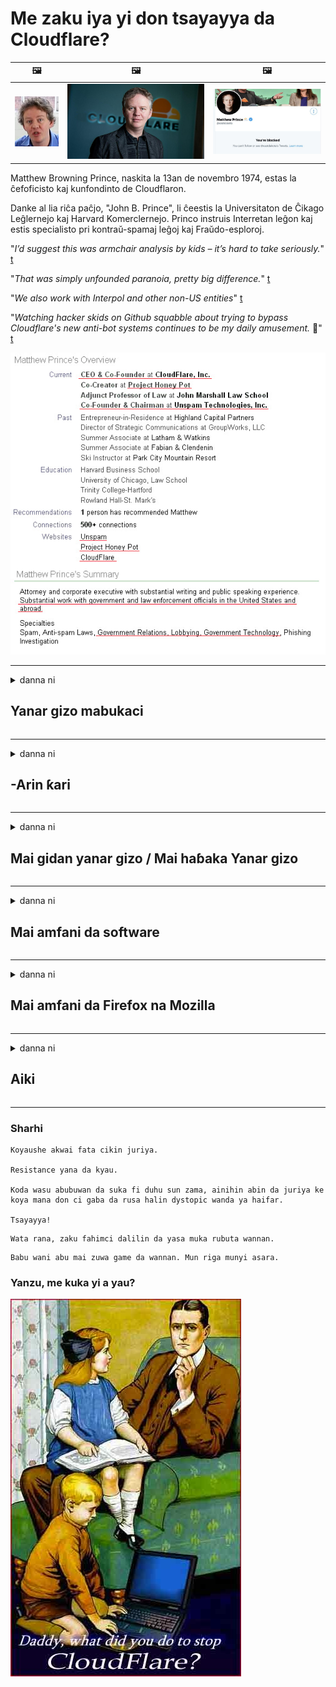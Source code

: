 # Me zaku iya yi don tsayayya da Cloudflare?

| 🖼 | 🖼 | 🖼 |
| --- | --- | --- |
| ![](../image/matthew_prince_teen.jpg) | ![](../image/matthew_prince.jpg) | ![](../image/blockedbymatthewprince.jpg) |


Matthew Browning Prince, naskita la 13an de novembro 1974, estas la ĉefoficisto kaj kunfondinto de Cloudflaron.

Danke al lia riĉa paĉjo, "John B. Prince", li ĉeestis la Universitaton de Ĉikago Leĝlernejo kaj Harvard Komerclernejo.
Princo instruis Interretan leĝon kaj estis specialisto pri kontraŭ-spamaj leĝoj kaj Fraŭdo-esploroj.


"*I’d suggest this was armchair analysis by kids – it’s hard to take seriously.*" [t](https://www.theguardian.com/technology/2015/nov/19/cloudflare-accused-by-anonymous-helping-isis)

"*That was simply unfounded paranoia, pretty big difference.*"  [t](https://twitter.com/xxdesmus/status/992757936123359233)

"*We also work with Interpol and other non-US entities*" [t](https://twitter.com/eastdakota/status/1203028504184360960)

"*Watching hacker skids on Github squabble about trying to bypass Cloudflare's new anti-bot systems continues to be my daily amusement.* 🍿" [t](https://twitter.com/eastdakota/status/1273277839102656515)


![](../image/whoismp.jpg)

---


<details>
<summary>danna ni

## Yanar gizo mabukaci
</summary>


- Idan gidan yanar gizon da kake so yana amfani da Cloudflare, gaya musu kada suyi amfani da Cloudflare.
  - Yin gurnani a shafukan sada zumunta kamar su Facebook, Reddit, Twitter ko Mastodon babu wani bambanci. [Ayyuka sun fi ƙarfi ƙarfi fiye da hashtags.](https://twitter.com/phyzonloop/status/1274132092490862594)
  - Yi ƙoƙarin tuntuɓar mai gidan yanar gizon idan kuna son sanya kanku amfani.

[Cloudflare ya ce](https://github.com/Eloston/ungoogled-chromium/issues/783):
```
Muna ba da shawarar cewa ku isa wurin masu gudanarwa don takamaiman sabis ko rukunin yanar gizon da kuka ci karo da su kuma ku raba abubuwan da kuka samu.
```

[Idan baku nemi hakan ba, mai gidan yanar ba zai taɓa sanin wannan matsalar ba.](../PEOPLE.md)

![](../image/liberapay.jpg)

[Misali mai nasara](https://counterpartytalk.org/t/turn-off-cloudflare-on-counterparty-co-plz/164/5).<br>
Kuna da matsala? [Tada muryarka yanzu.](https://github.com/maraoz/maraoz.github.io/issues/1) Misali a ƙasa.

```
Kuna kawai taimaka wa takunkumi na kamfanoni da sa ido sosai.
http://crimeflare.eu.org
```

```
Gidan yanar gizonku yana cikin lambun sirri na sirri na CloudFlare.
http://crimeflare.eu.org
```

- Takeauki lokaci don karanta tsarin tsare sirri na gidan yanar gizo.
  - idan gidan yanar gizon yana bayan Cloudflare ko gidan yanar gizon yana amfani da sabis ɗin da aka haɗa zuwa Cloudflare.

Dole ne ya bayyana menene "Cloudflare", kuma ya nemi izini don raba bayananku tare da Cloudflare. Rashin yin hakan zai haifar da cin amana kuma ya kamata a guji gidan yanar gizon da ake magana akai.

[Misali mai kyau na tsarin tsare sirri yana nan](https://archive.is/bDlTz) ("Subprocessors" > "Entity Name")

```
Na karanta manufofinku na sirri kuma ban sami kalmar Cloudflare ba.
Na ƙi in raba muku bayanai idan kun ci gaba da ciyar da bayanan na zuwa Cloudflare.
http://crimeflare.eu.org
```

Wannan misali ne na tsarin tsare sirri wanda bashi da kalmar Cloudflare.
[Liberland Jobs](https://archive.is/daKIr) [privacy policy](https://docsend.com/view/feiwyte):

![](../image/cfwontobey.jpg)

Cloudflare suna da manufofin sirri na kansu.
[Cloudflare yana son mutane masu mutuwa.](https://www.reddit.com/r/GamerGhazi/comments/2s64fe/be_wary_reporting_to_cloudflare/)

Ga misali mai kyau don tsarin rajistar gidan yanar gizo.
AFAIK, gidan yanar gizo sifili yi wannan. Shin za ku amince da su?

```
Ta danna "Yi rajista don XYZ", kun yarda da sharuɗɗan sabis ɗinmu da bayanan sirri.
Hakanan kun yarda da raba bayananku tare da Cloudflare sannan kuma kun yarda da bayanin sirri na girgije.
Idan Cloudflare ya fallasa bayananku ko ba zai bari ku haɗi zuwa sabarmu ba, ba laifinmu bane. [*]

[ Yi rajista ] [ Ban yarda ba ]
```
[*] [PEOPLE.md](../PEOPLE.md)


- Gwada kada ku yi amfani da sabis ɗin su. Ka tuna cewa Cloudflare yana kallon ka.
  - ["I'm in your TLS, sniffin' your passworz"](../image/iminurtls.jpg)

- Bincika wani rukunin yanar gizo. Akwai zabi da dama a yanar gizo!

- Ka shawo kan abokanka suyi amfani da Tor a kullun.
  - Rashin sani ya zama mizanin buɗe yanar gizo!
  - [Lura cewa aikin Tor ba ya son wannan aikin.](../HISTORY.md)

</details>

------

<details>
<summary>danna ni

## -Arin ƙari
</summary>

- Idan burauzarka itace Firefox, Tor Browser, ko Ungoogled Chromium suna amfani da ɗayan waɗannan ƙara-kan da ke ƙasa.
  - Idan kanaso ka kara wani sabon add-tambaya tambaya a gaba.


| Suna | Mai ƙira | Tallafi | Iya Block | Za a iya Sanarwa | Chrome |
| -------- | -------- | -------- | -------- | -------- | -------- |
| [Bloku Cloudflaron MITM-Atakon](../subfiles/about.bcma.md) | #Addon | [ ? ](http://crimeflare.eu.org/) | **Ee**     | **Ee**     |  **Ee** |
| [Ĉu ligoj estas vundeblaj al MITM-atako?](../subfiles/about.ismm.md) | #Addon | [ ? ](http://crimeflare.eu.org/) | A'a     | **Ee**     |  **Ee** |
| [Ĉu ĉi tiuj ligoj blokos Tor-uzanton?](../subfiles/about.isat.md) | #Addon | [ ? ](http://crimeflare.eu.org/) | A'a     | **Ee**     |  **Ee** |
| [Block Cloudflare MITM Attack](https://trac.torproject.org/projects/tor/attachment/ticket/24351/block_cloudflare_mitm_attack-1.0.14.1-an%2Bfx.xpi)<br>[**DELETED BY TOR PROJECT**](../HISTORY.md) | nullius | [ ? ](../tool/block_cloudflare_mitm_fx), [Link](http://crimeflare.eu.org/) | **Ee**     | **Ee**     |  A'a |
| [TPRB](http://34ahehcli3epmhbu2wbl6kw6zdfl74iyc4vg3ja4xwhhst332z3knkyd.onion/) | Sw | [ ? ](http://34ahehcli3epmhbu2wbl6kw6zdfl74iyc4vg3ja4xwhhst332z3knkyd.onion/) | **Ee**     | **Ee**     |  A'a |
| [Detect Cloudflare](https://addons.mozilla.org/en-US/firefox/addon/detect-cloudflare/) | Frank Otto | [ ? ](https://github.com/traktofon/cf-detect) | A'a     | **Ee**     |  A'a |
| [True Sight](https://addons.mozilla.org/en-US/firefox/addon/detect-cloudflare-plus/) | claustromaniac | [ ? ](https://github.com/claustromaniac/detect-cloudflare-plus) | A'a     | **Ee**     |  A'a |
| [Which Cloudflare datacenter am I visiting?](https://addons.mozilla.org/en-US/firefox/addon/cf-pop/) | 依云 | [ ? ](https://github.com/lilydjwg/cf-pop) | A'a     | **Ee**     |  A'a |


- "Decentraleyes" na iya dakatar da haɗi zuwa "CDNJS (Cloudflare)".
  - Yana hana buƙatu da yawa zuwa hanyoyin sadarwar, kuma yana amfani da fayiloli na gida don kiyaye shafuka daga lalacewa.
  - Mai haɓaka ya amsa: "[very concerning indeed](https://github.com/Synzvato/decentraleyes/issues/236#issuecomment-352049501)", "[widespread usage severely centralizes the web](https://github.com/Synzvato/decentraleyes/issues/251#issuecomment-366752049)"

- [Hakanan zaka iya cirewa ko rashin amincewa da takardar shaidar Cloudflare daga Hukumar Shaida (CA).](https://www.ssl.com/how-to/remove-root-certificate-firefox/)

</details>

------

<details>
<summary>danna ni

## Mai gidan yanar gizo / Mai haɓaka Yanar gizo
</summary>


![](../image/word_cloudflarefree.jpg)

- Kada ayi amfani da Cloudflare bayani, Lokaci.
  - Kuna iya yin mafi kyau daga wannan, dama? [Ga yadda ake cire rajista na Cloudflare, tsare-tsare, yankuna, ko asusun.](https://support.cloudflare.com/hc/en-us/articles/200167776-Removing-subscriptions-plans-domains-or-accounts)

| 🖼 | 🖼 |
| --- | --- |
| ![](../image/htmlalertcloudflare.jpg) | ![](../image/htmlalertcloudflare2.jpg) |

- Kuna son ƙarin abokan ciniki? Kun san abin yi. Alamar tana "sama da layi".
  - [Barka dai, kun rubuta "Mun ɗauki sirrinku da muhimmanci" amma na sami "Kuskuren 403 Haramtaccen Wakili Ba a Ba da Izini ba".](https://it.slashdot.org/story/19/02/19/0033255/stop-saying-we-take-your-privacy-and-security-seriously) Me yasa kuke tare Tor ko VPN? [Kuma me yasa kuke toshe imel na wucin gadi?](http://523kpawzkarw3j6afz2elxfs4h3hfclomkcmbjs6kaimo4lokympi6yd.onion/)

![](../image/anonexist.jpg)

- Amfani da Cloudflare zai haɓaka damar fita aiki. Baƙi ba za su iya samun damar shiga gidan yanar gizonku ba idan sabarku tana ƙasa ko Cloudflare yana ƙasa.
  - [Shin da gaske kunyi tunanin Cloudflare bazai taɓa sauka ba?](https://www.ibtimes.com/cloudflare-down-not-working-sites-producing-504-gateway-timeout-errors-2618008) [Another](https://twitter.com/Jedduff/status/1097875615997399040) [sample](https://twitter.com/search?f=tweets&vertical=default&q=Cloudflare%20is%20having%20problems). [Need more](../PEOPLE.md)?

![](../image/cloudflareinternalerror.jpg)

- Amfani Cloudflare don wakiltar "sabis ɗin API" ɗinku, "sabar sabunta software" ko "RSS feed" zai cutar da abokin cinikinku. Wani abokin ciniki ya kira ka ya ce "Ba zan iya amfani da API ɗinka ba", kuma ba ku san abin da ke faruwa ba. Cloudflare na iya toshe abokin ciniki a hankali. Kuna ganin babu matsala?
  - Akwai abokan karatu RSS da yawa da sabis na kan layi RSS. Me yasa kuke buga abincin RSS idan baku bari mutane suyi rajista?

![](../image/rssfeedovercf.jpg)

- Shin kuna buƙatar takardar shaidar HTTPS? Yi amfani da "Bari mu Encrypt" ko kawai siya daga kamfanin CA.

- Shin kuna buƙatar sabar DNS? Ba za a iya kafa sabarku ba? Yaya game da su: [Hurricane Electric Free DNS](https://dns.he.net/), [Dyn.com](https://dyn.com/dns/), [1984 Hosting](https://www.1984hosting.com/), [Afraid.Org (Gudanar da asusunka idan kayi amfani da TOR)](https://freedns.afraid.org/)

- Ana neman sabis na talla? Kyauta kawai? Yaya game da su: [Onion Service](http://vww6ybal4bd7szmgncyruucpgfkqahzddi37ktceo3ah7ngmcopnpyyd.onion/en/security/network-security/tor/onionservices-best-practices), [Free Web Hosting Area](https://freewha.com/), [Autistici/Inventati Web Site Hosting](https://www.autinv5q6en4gpf4.onion/services/website), [Github Pages](https://pages.github.com/), [Surge](https://surge.sh/)
  - [Madadin zuwa Cloudflare](../subfiles/cloudflare-alternatives.md)

- Shin kuna amfani da "cloudflare-ipfs.com"? [Shin kun san Cloudflare IPFS ba kyau?](../PEOPLE.md)

- Shigar da Firewall na Aikace-aikacen Gidan yanar gizo kamar OWASP da Fail2Ban a kan sabarka sannan ka saita ta yadda ya kamata.
  - Toshe Tor ba shine mafita ba. Kada ku azabtar da kowa kawai don ƙananan masu amfani.

- Canza hanya ko toshe masu amfani da "Cloudflare Warp" daga shiga yanar gizonku. Kuma kawo dalili idan zaka iya.

> Jerin IP: "[Rukunin IP na Cloudflare na yanzu](cloudflare_inc/)"

> A: Kawai toshe su

```
server {
...
deny 173.245.48.0/20;
deny 103.21.244.0/22;
deny 103.22.200.0/22;
deny 103.31.4.0/22;
deny 141.101.64.0/18;
deny 108.162.192.0/18;
deny 190.93.240.0/20;
deny 188.114.96.0/20;
deny 197.234.240.0/22;
deny 198.41.128.0/17;
deny 162.158.0.0/15;
deny 104.16.0.0/12;
deny 172.64.0.0/13;
deny 131.0.72.0/22;
deny 2400:cb00::/32;
deny 2606:4700::/32;
deny 2803:f800::/32;
deny 2405:b500::/32;
deny 2405:8100::/32;
deny 2a06:98c0::/29;
deny 2c0f:f248::/32;
...
}
```

> B: Canza hanya zuwa shafin gargadi

```
http {
...
geo $iscf {
default 0;
173.245.48.0/20 1;
103.21.244.0/22 1;
103.22.200.0/22 1;
103.31.4.0/22 1;
141.101.64.0/18 1;
108.162.192.0/18 1;
190.93.240.0/20 1;
188.114.96.0/20 1;
197.234.240.0/22 1;
198.41.128.0/17 1;
162.158.0.0/15 1;
104.16.0.0/12 1;
172.64.0.0/13 1;
131.0.72.0/22 1;
2400:cb00::/32 1;
2606:4700::/32 1;
2803:f800::/32 1;
2405:b500::/32 1;
2405:8100::/32 1;
2a06:98c0::/29 1;
2c0f:f248::/32 1;
}
...
}

server {
...
if ($iscf) {rewrite ^ https://example.com/cfwsorry.php;}
...
}

<?php
header('HTTP/1.1 406 Not Acceptable');
echo <<<CLOUDFLARED
Thank you for visiting ourwebsite.com!<br />
We are sorry, but we can't serve you because your connection is being intercepted by Cloudflare.<br />
Please read http://crimeflare.eu.org for more information.<br />
CLOUDFLARED;
die();
```

- Kafa Sabis ɗin Albasa na Tor ko I2P insite idan kun yi imani da 'yanci kuma ku maraba da masu amfani da ba a san su ba.

- Nemi shawara daga sauran masu sarrafa gidan yanar gizo na Clearnet / Tor kuma kuyi abota ba sani ba!

</details>

------

<details>
<summary>danna ni

## Mai amfani da software
</summary>


- Rikici yana amfani da CloudFlare. Zabi? Muna bada shawara [**Briar** (Android)](https://f-droid.org/en/packages/org.briarproject.briar.android/), [Ricochet (PC)](https://ricochet.im/), [Tox + Tor (Android/PC)](https://tox.chat/download.html)
  - Briar ya haɗa da Tor daemon don haka bai kamata ku shigar da Orbot ba.
  - Masu haɓaka Qwtch, Buɗe Sirri, sun share aikin dakatar_cloudflare daga sabis ɗin su ba tare da sanarwa ba.

- Idan kayi amfani da Debian GNU / Linux, ko wani abin ban sha'awa, yi rijista: [bug #831835](https://bugs.debian.org/cgi-bin/bugreport.cgi?bug=831835). Kuma idan za ku iya, taimaka a tabbatar da facin, kuma a taimaka wa mai kula ya yanke shawara daidai kan ko ya kamata a karɓa.

- Koyaushe bayar da shawarar waɗannan masu bincike.

| Suna | Mai ƙira | Tallafi | Sharhi |
| -------- | -------- | -------- | -------- |
| [Ungoogled-Chromium](https://ungoogled-software.github.io/ungoogled-chromium-binaries/) | Eloston | [ ? ](https://github.com/Eloston/ungoogled-chromium) | PC (Win, Mac, Linux)  _!Tor_ |
| [Bromite](https://www.bromite.org/fdroid) | Bromite | [ ? ](https://github.com/bromite/bromite/issues) | Android  _!Tor_ |
| [Tor Browser](https://www.torproject.org/download/) | Tor Project | [ ? ](https://support.torproject.org/) | PC (Win, Mac, Linux)  _Tor_|
| [Tor Browser Android](https://www.torproject.org/download/) | Tor Project | [ ? ](https://support.torproject.org/) | Android  _Tor_|
| [Onion Browser](https://itunes.apple.com/us/app/onion-browser/id519296448?mt=8) | Mike Tigas | [ ? ](https://github.com/OnionBrowser/OnionBrowser/issues) | Apple iOS  _Tor_|
| [GNU/Icecat](https://www.gnu.org/software/gnuzilla/) | GNU | [ ? ](https://www.gnu.org/software/gnuzilla/) | PC (Linux) |
| [IceCatMobile](https://f-droid.org/en/packages/org.gnu.icecat/) | GNU | [ ? ](https://lists.gnu.org/mailman/listinfo/bug-gnuzilla) | Android |
| [Iridium Browser](https://iridiumbrowser.de/about/) | Iridium | [ ? ](https://github.com/iridium-browser/iridium-browser/) | PC (Win, Mac, Linux, OpenBSD) |


Sauran sirrin software ba cikakke bane. Wannan ba yana nufin mai bincike na Tor "cikakke" bane.
Babu amintacce 100% ko masu zaman kansu 100% akan intanet da fasaha.

- Ba kwa son yin amfani da Tor? Kuna iya amfani da kowane mai bincike tare da Tor daemon.
  - [Lura cewa aikin Tor ba ya son wannan.](https://support.torproject.org/tbb/tbb-9/) Yi amfani da Tor Browser idan za ku iya yin hakan.
- [Yadda ake amfani da Chromium tare da Tor](../subfiles/chromium_tor.md)


Bari muyi magana game da sirrin sauran software.

- [Idan da gaske kuna buƙatar amfani da Firefox, zaɓi "Firefox ESR".](https://www.mozilla.org/en-US/firefox/organizations/)
  - [Firefox - Kayan leken asiri](https://spyware.neocities.org/articles/firefox.html)
  - [Firefox ya ƙi magana kyauta, ya hana magana kyauta](https://web.archive.org/web/20200423010026/https://reclaimthenet.org/firefox-rejects-free-speech-bans-free-speech-commenting-plugin-dissenter-from-its-extensions-gallery/)
  - ["100+ saukar da sakamako. Kamar ana neman kamfanin software don tsayawa ... software yana da yawa a yan kwanakin nan."](https://old.reddit.com/r/firefox/comments/gutdiw/weve_got_work_to_do_the_mozilla_blog/fslbbb6/)
  - [Oh, me yasa Firefox yake nuna min hanyoyin talla a cikin gidan adireshina na URL?](https://www.reddit.com/r/firefox/comments/jybx2w/uh_why_is_firefox_showing_me_sponsored_links_in/)
  - [Mozilla - Iblis cikin jiki](https://digdeeper.neocities.org/ghost/mozilla.html)

- [Ka tuna, Mozilla tana amfani da sabis na Cloudflare.](https://www.robtex.com/dns-lookup/www.mozilla.org) [Hakanan suna amfani da sabis na DNS na Cloudflare akan samfurin su.](https://www.theregister.co.uk/2018/03/21/mozilla_testing_dns_encryption/)

- [A hukumance, Mozilla ta ƙi wannan tikitin.](https://bugzilla.mozilla.org/show_bug.cgi?id=1426618)

- [Firefox Focus wasa ne.](https://github.com/mozilla-mobile/focus-android/issues/1743) [Sunyi alkawarin kashe telemetry amma sun canza shi.](https://github.com/mozilla-mobile/focus-android/issues/4210)

- [Mai haɓaka PaleMoon / Basilisk yana son Cloudflare.](https://github.com/mozilla-mobile/focus-android/issues/1743#issuecomment-345993097)
  - [Kundin Tsarin Gizon Rariyar Watan Wata ya yi kaca-kaca da yada cutar ta hanyar tsawan watanni 18](https://www.reddit.com/r/privacytoolsIO/comments/cc808y/pale_moons_archive_server_hacked_and_spread/)
  - Yana kuma ƙin masu amfani da Tor - "[Bari ya zama maƙiya ga Tor. Ina tsammanin yawancin shafukan yanar gizo yakamata su kasance masu ƙiyayya da Tor saboda la'akari da mahimmancin halayen sa.](https://github.com/yacy/yacy_search_server/issues/314#issuecomment-565932097)"

- [Waterfox yana da babbar matsalar "wayoyin gida"](https://spyware.neocities.org/articles/waterfox.html)

- [Google Chrome kayan leken asiri ne.](https://www.gnu.org/proprietary/malware-google.en.html)
  - [Google yayi bayanin ayyukanku.](https://spyware.neocities.org/articles/chrome.html)

- [SRWare Iron suna yin wayoyi da yawa haɗin gida.](https://spyware.neocities.org/articles/iron.html) Hakanan yana haɗawa da yankuna google.

- [Brave Browser wanda ya fallasa masu bin sahun Facebook / Twitter.](https://www.bleepingcomputer.com/news/security/facebook-twitter-trackers-whitelisted-by-brave-browser/)
  - [Ga ƙarin batutuwa.](https://spyware.neocities.org/articles/brave.html)
  - [binance affiliate ID](https://twitter.com/cryptonator1337/status/1269594587716374528)

- [Microsoft Edge yana bawa Facebook damar aiwatar da lambar Flash a bayan masu amfani.](https://www.zdnet.com/article/microsoft-edge-lets-facebook-run-flash-code-behind-users-backs/)

- [Vivaldi baya mutunta sirrinku.](https://spyware.neocities.org/articles/vivaldi.html)

- [Matsayin kayan leken asiri na Opera: Mafi Girma](https://spyware.neocities.org/articles/opera.html)

- Apple iOS: [Bai kamata ku kasance kuna amfani da iOS kwata-kwata ba, galibi saboda cuta ne.](https://www.gnu.org/proprietary/malware-apple.html)

Saboda haka muna bada shawarar sama da tebur kawai. Babu wani abu kuma.

</details>

------

<details>
<summary>danna ni

## Mai amfani da Firefox na Mozilla
</summary>


- "Firefox Nightly" zai aika aika-aika bayanai zuwa sabobin Mozilla ba tare da hanyar ficewa ba.
  - [Sabis ɗin Mozilla suna gusar Cloudflare](https://www.digwebinterface.com/?hostnames=www.mozilla.org%0D%0Amozilla.cloudflare-dns.com&type=&ns=resolver&useresolver=8.8.4.4&nameservers=)

- Zai yiwu a hana Firefox don haɗi zuwa sabobin Mozilla.
  - [Manufofin manufofin Mozilla](https://github.com/mozilla/policy-templates/blob/master/README.md)
  - Ka tuna wannan dabarar na iya dakatar da aiki a cikin fasalin na gaba saboda Mozilla tana son ta bayyana kansa.
  - Yi amfani da katangar bango da matatar DNS don toshe su gaba ɗaya.

"`/distribution/policies.json`"

>     "WebsiteFilter": {
> 		"Block": [
> 		"*://*.mozilla.com/*",
> 		"*://*.mozilla.net/*",
> 		"*://*.mozilla.org/*",
> 		"*://webcompat.com/*",
> 		"*://*.firefox.com/*",
> 		"*://*.thunderbird.net/*",
> 		"*://*.cloudflare.com/*"
> 		]
>     },


- ~~Yi rahoton bug a kan tracker na mozilla, kuna gaya musu cewa kada suyi amfani da Cloudflare.~~ Akwai rahoton kwari akan bugzilla. Mutane da yawa sun sanya damuwarsu, amma duk da haka kwazon ya ɓoye ɓarnar a cikin 2018.

- Kuna iya kashe DoH a cikin Firefox.
  - [Canza tsoffin mai bayar da DNS na Firefox](../subfiles/change-firefox-dns.md)

![](../image/firefoxdns.jpg)

- [Idan kuna son yin amfani da DNS ɗin da ba ISP ba, la'akari da amfani da OpenNIC Tier2 DNS sabis ko wani sabis na ba Cloudflare DNS.](https://wiki.opennic.org/start)
![](../image/opennic.jpg)
  - Block Cloudflare tare da DNS. [Crimeflare DNS](https://dns.crimeflare.eu.org/)

- Kuna iya amfani da Tor azaman mai warware DNS. [Idan baku da masaniyar Tor, yi tambaya anan.](https://tor.stackexchange.com/)

> **yaya?**
> 1. Zazzage Tor kuma shigar da shi a kwamfutarka.
> 2. Sanya wannan layin cikin fayil din "torrc"
> DNSPort 127.0.0.1:53
> 3. Sake kunnawa Tor.
> 4. Saita sabar DNS na kwamfutarka zuwa "127.0.0.1".

</details>

------

<details>
<summary>danna ni

## Aiki
</summary>


- Faɗa wa wasu da ke kusa da ku game da haɗarin Cloudflare.

- [Taimaka inganta wannan ma'ajiyar.](http://crimeflare.eu.org).
  - Dukansu jerin sunayen, muhawara game da shi da cikakkun bayanai.

- [Yi rubutu da bayyana jama'a inda abubuwa ke tafiya ba daidai ba tare da Cloudflare (da kamfanoni makamantan su), tabbatar da ambaton wannan ma'ajiyar lokacin da kuke yin hakan](http://crimeflare.eu.org) :)

- Ara mutane da yawa suna amfani da Tor ta tsohuwa don haka za su iya sanin yanar gizo ta mahangar ɓangarorin duniya daban-daban.

- Fara ƙungiyoyi, a cikin kafofin watsa labarun da filin sararin samaniya, sadaukar da kai don yantar da duniya daga Cloudflare.

- Inda ya dace, haɗi zuwa waɗannan rukunonin a kan wannan ma'ajiyar - wannan na iya zama wuri don daidaita aiki tare a matsayin ƙungiyoyi.

- [Fara aikin kwalliya wanda zai iya samar da mahimmancin madadin kamfanoni ba ga Cloudflare ba.](../subfiles/cloudflare-alternatives.md)

- Bari mu san kowane zaɓi don taimakawa aƙalla samar da matakan kariya masu yawa akan Cloudflare.

- Idan kai abokin cinikin Cloudflare ne, saita saitunan sirrinka, kuma jira su keta su.
  - [Don haka kawo su karkashin tuhumar cin zarafin anti-spam / sirri.](https://twitter.com/thexpaw/status/1108424723233419264)

- Idan kana Amurka kuma shafin yanar gizon da ake magana a kai banki ne ko akawu, yi kokarin kawo matsin lamba na doka a karkashin Dokar Gramm – Leach – Bliley, ko kuma Amurkawa da ke da nakasa kuma ka kawo mana rahoto yadda ka isa. .

- Idan rukunin yanar gizon gidan yanar gizo ne, yi ƙoƙari ku kawo matsin lamba na doka a ƙarƙashin Kwaskwarimar Kundin Tsarin Mulki na Amurka.

- Idan dan asalin EU ne, tuntuɓi gidan yanar gizon don aika keɓaɓɓun bayananku ƙarƙashin Dokar Kariyar Bayanai na Janar. Idan suka ƙi su ba ka bayaninka, to wannan taka doka ce.

- Ga kamfanonin da ke da'awar bayar da sabis a gidan yanar gizon su yi ƙoƙarin ba da rahoton su a matsayin "tallan ƙarya" ga ƙungiyoyin kare masu sayayya da BBB. Ana amfani da gidan yanar gizon Cloudflare ta sabobin Cloudflare.

- [ITU ta ba da shawarar a cikin mahallin Amurka cewa Cloudflare yana farawa don isa sosai yadda za a saukar da dokar ta cin amana a kansu.](https://www.itu.int/en/ITU-T/Workshops-and-Seminars/20181218/Documents/Geoff_Huston_Presentation.pdf)

- Abun tunani ne cewa GNU GPL version 4 na iya haɗawa da tanadi game da adana lambar tushe a bayan wannan sabis ɗin, ana buƙatar duk GPLv4 da shirye-shirye na gaba waɗanda aƙalla lambar lambar tana samun dama ta hanyar matsakaici wanda baya nuna bambanci ga masu amfani da Tor.

</details>

------

### Sharhi

```
Koyaushe akwai fata cikin juriya.

Resistance yana da kyau.

Koda wasu abubuwan da suka fi duhu sun zama, ainihin abin da juriya ke koya mana don ci gaba da rusa halin dystopic wanda ya haifar.

Tsayayya!
```

```
Wata rana, zaku fahimci dalilin da yasa muka rubuta wannan.
```

```
Babu wani abu mai zuwa game da wannan. Mun riga munyi asara.
```

### Yanzu, me kuka yi a yau?


![](../image/stopcf.jpg)
